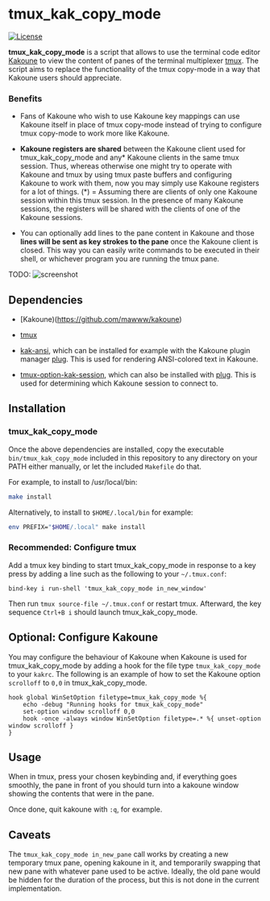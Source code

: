 # tmux_kak_copy_mode

[![License](https://img.shields.io/github/license/jbomanson/tmux_kak_copy_mode)](https://opensource.org/licenses/Apache-2.0)

**tmux_kak_copy_mode** is a script that allows to use the terminal code editor
[Kakoune](https://github.com/mawww/kakoune)
to view the content of panes
of the terminal multiplexer [tmux](https://github.com/tmux/tmux).
The script aims to replace the functionality of the tmux copy-mode
in a way that Kakoune users should appreciate.

### Benefits

- Fans of Kakoune who wish to use Kakoune key mappings can use
    Kakoune itself in place of tmux copy-mode instead of trying to
    configure tmux copy-mode to work more like Kakoune.

- **Kakoune registers are shared** between the Kakoune client used for
    tmux_kak_copy_mode and any* Kakoune clients in the same tmux
    session.
    Thus, whereas otherwise one might try to operate with Kakoune and tmux
    by using tmux paste buffers and configuring Kakoune to work with them,
    now you may simply use Kakoune registers for a lot of things.
    (*) = Assuming there are clients of only one Kakoune session within
    this tmux session.
    In the presence of many Kakoune sessions, the registers will be shared with
    the clients of one of the Kakoune sessions.

- You can optionally add lines to the pane content in Kakoune
    and those **lines will be sent as key strokes to the pane** once
    the Kakoune client is closed.
    This way you can easily write commands to be executed in their
    shell, or whichever program you are running the tmux pane.

TODO:
![screenshot](docs/screenshot.png)

## Dependencies

- [Kakoune)(https://github.com/mawww/kakoune)

- [tmux](https://github.com/tmux/tmux)

- [kak-ansi](https://github.com/eraserhd/kak-ansi),
  which can be installed for example with the Kakoune plugin manager
  [plug](https://github.com/andreyorst/plug.kak).
  This is used for rendering ANSI-colored text in Kakoune.

- [tmux-option-kak-session](https://github.com/jbomanson/tmux-option-kak-session),
  which can also be installed with
  [plug](https://github.com/andreyorst/plug.kak).
  This is used for determining which Kakoune session to connect to.

## Installation

### tmux_kak_copy_mode

Once the above dependencies are installed, copy the executable
`bin/tmux_kak_copy_mode` included in this repository to any directory on your
PATH either manually, or let the included `Makefile`
do that.

For example, to install to /usr/local/bin:
```sh
make install
```

Alternatively, to install to `$HOME/.local/bin` for example:
```sh
env PREFIX="$HOME/.local" make install
```

### Recommended: Configure tmux

Add a tmux key binding to start tmux_kak_copy_mode in response to a key press by
adding a line such as the following to your `~/.tmux.conf`:

```tmux
bind-key i run-shell 'tmux_kak_copy_mode in_new_window'
```

Then run `tmux source-file ~/.tmux.conf` or restart tmux.
Afterward, the key sequence `Ctrl+B i` should launch tmux_kak_copy_mode.

## Optional: Configure Kakoune

You may configure the behaviour of Kakoune when Kakoune is used for
tmux_kak_copy_mode by adding a hook for the file type `tmux_kak_copy_mode`
to your `kakrc`.
The following is an example of how to set the Kakoune option `scrolloff` to
`0,0` in tmux_kak_copy_mode.

```kak
hook global WinSetOption filetype=tmux_kak_copy_mode %{
    echo -debug "Running hooks for tmux_kak_copy_mode"
    set-option window scrolloff 0,0
    hook -once -always window WinSetOption filetype=.* %{ unset-option window scrolloff }
}
```

## Usage

When in tmux, press your chosen keybinding and, if everything goes smoothly,
the pane in front of you should turn into a kakoune window showing the contents
that were in the pane.

Once done, quit kakoune with `:q`, for example.

## Caveats

The `tmux_kak_copy_mode in_new_pane` call works by creating a new temporary tmux
pane, opening kakoune in it, and temporarily swapping that new pane with
whatever pane used to be active.
Ideally, the old pane would be hidden for the duration of the process, but this
is not done in the current implementation.
